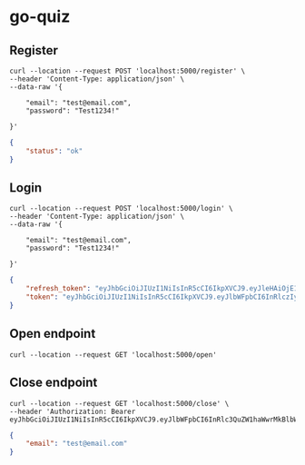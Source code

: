 # go-quiz

## Register

```shell script
curl --location --request POST 'localhost:5000/register' \
--header 'Content-Type: application/json' \
--data-raw '{

    "email": "test@email.com",
    "password": "Test1234!"

}'

``` 
```json
{
    "status": "ok"
}
```

## Login

```shell script
curl --location --request POST 'localhost:5000/login' \
--header 'Content-Type: application/json' \
--data-raw '{

    "email": "test@email.com",
    "password": "Test1234!"

}'

``` 
```json
{
    "refresh_token": "eyJhbGciOiJIUzI1NiIsInR5cCI6IkpXVCJ9.eyJleHAiOjE1OTc3ODUxNzUsInN1YiI6MX0.QpKvC_1t5OGnBlDm21fxO-YrBx6CcmQIyKFYeCpVkjw",
    "token": "eyJhbGciOiJIUzI1NiIsInR5cCI6IkpXVCJ9.eyJlbWFpbCI6InRlczIyMjJAZW1haWwuY29tIiwiZXhwIjoxNTk3OTU3OTc1fQ.KHia-zwGDQmkid6pmLx6J7PlbDlg6WNwGO3Cg_1wV-E"
}
```

## Open endpoint

```shell script
curl --location --request GET 'localhost:5000/open'

``` 

## Close endpoint

```shell script
curl --location --request GET 'localhost:5000/close' \
--header 'Authorization: Bearer eyJhbGciOiJIUzI1NiIsInR5cCI6IkpXVCJ9.eyJlbWFpbCI6InRlc3QuZW1haWwrMkBlbWFpbC5jb20iLCJleHAiOjE1OTc5NTUwNTN9.MjhPlH5M9JUQbq2UD9IybAYupEv_MxsN6zNYGUpnyIo'
```

``` json
{
    "email": "test@email.com"
}
```
